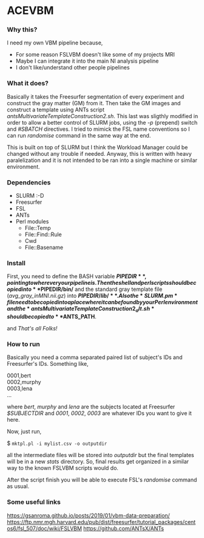 # ACEVBM

### Why this?

I need my own VBM pipeline because,

- For some reason FSLVBM doesn't like some of my projects MRI
- Maybe I can integrate it into the main NI analysis pipeline
- I don't like/understand other people pipelines

### What it does?

Basically it takes the Freesurfer segmentation of every experiment and construct the gray matter (GM) from it. Then take the GM images and construct a template 
using ANTs script *antsMultivariateTemplateConstruction2.sh*. This last was sligthly modified in order to allow a better control of SLURM jobs, using the *-p* (prepend) switch and *#SBATCH* directives. I tried to mimick the FSL name conventions so I can run *randomise* command in the same way at the end.

This is built on top of SLURM but I think the Workload Manager could be changed without any trouble if needed. Anyway, this is written with heavy paralelization and it is not intended to be ran into a single machine or similar environment.

### Dependencies

- SLURM :-D
- Freesurfer
- FSL
- ANTs
- Perl modules
  - File::Temp
  - File::Find::Rule
  - Cwd
  - File::Basename

### Install

First, you need to define the BASH variable **$PIPEDIR**, pointing to wherever your pipeline is. Then the shell and perl scripts should be copied into **$PIPEDIR/bin/** and the standard gray template file (*avg_gray_inMNI.nii.gz*) into **$PIPEDIR/lib/**. Also the *SLURM.pm* file need to be copied into a place where it can be found by your Perl environment and the *antsMultivariateTemplateConstruction2_alt.sh* should be copied to **$ANTS\_PATH**.

and *That's all Folks!*

### How to run

Basically you need a comma separated paired list of subject's IDs and Freesurfer's IDs. Something like,


0001,bert \
0002,murphy \
0003,lena \
...


where *bert*, *murphy* and *lena* are the subjects located at Freesurfer *$SUBJECTDIR* and *0001*, *0002*, *0003* are whatever IDs you want to give it here.

Now, just run,

$ `mktpl.pl -i mylist.csv -o outputdir`

all the intermediate files will be stored into *outputdir* but the final templates will be in a new *stats* directory. So, final results get organized in a similar way to the known FSLVBM scripts would do.

After the script finish you will be able to execute FSL's *randomise* command as usual.

### Some useful links

https://gsanroma.github.io/posts/2019/01/vbm-data-preparation/
https://ftp.nmr.mgh.harvard.edu/pub/dist/freesurfer/tutorial_packages/centos6/fsl_507/doc/wiki/FSLVBM
https://github.com/ANTsX/ANTs

